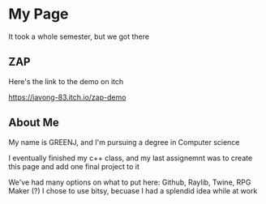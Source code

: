 # My Page

It took a whole semester, but we got there

## ZAP

Here's the link to the demo on itch

https://javong-83.itch.io/zap-demo

## About Me

My name is GREENJ, and I'm pursuing a degree in Computer science

I eventually finished my c++ class, and my last assignemnt was to create this page and add one final project to it

We've had many options on what to put here: Github, Raylib, Twine, RPG Maker (?)
I chose to use bitsy, becuase I had a splendid idea while at work